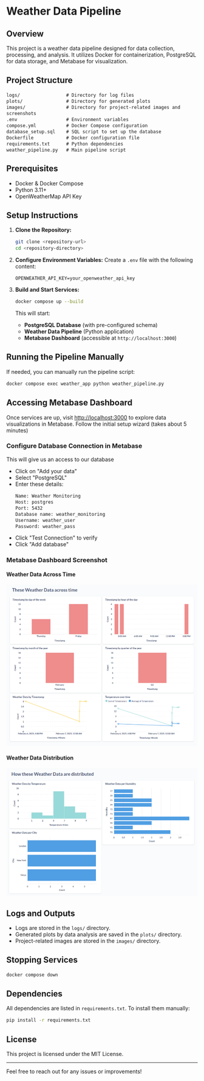 # Weather Data Pipeline

## Overview
This project is a weather data pipeline designed for data collection, processing, and analysis. It utilizes Docker for containerization, PostgreSQL for data storage, and Metabase for visualization.

## Project Structure
```
logs/                 # Directory for log files
plots/                # Directory for generated plots
images/               # Directory for project-related images and screenshots
.env                  # Environment variables
compose.yml           # Docker Compose configuration
database_setup.sql    # SQL script to set up the database
Dockerfile            # Docker configuration file
requirements.txt      # Python dependencies
weather_pipeline.py   # Main pipeline script
```

## Prerequisites
- Docker & Docker Compose
- Python 3.11+
- OpenWeatherMap API Key

## Setup Instructions

1. **Clone the Repository:**
   ```bash
   git clone <repository-url>
   cd <repository-directory>
   ```

2. **Configure Environment Variables:**
   Create a `.env` file with the following content:
   ```env
   OPENWEATHER_API_KEY=your_openweather_api_key
   ```

3. **Build and Start Services:**
   ```bash
   docker compose up --build
   ```
   This will start:
   - **PostgreSQL Database** (with pre-configured schema)
   - **Weather Data Pipeline** (Python application)
   - **Metabase Dashboard** (accessible at `http://localhost:3000`)

## Running the Pipeline Manually
If needed, you can manually run the pipeline script:
```bash
docker compose exec weather_app python weather_pipeline.py
```

## Accessing Metabase Dashboard
Once services are up, visit [http://localhost:3000](http://localhost:3000) to explore data visualizations in Metabase. Follow the initial setup wizard (takes about 5 minutes)

### Configure Database Connection in Metabase
This will give us an access to our database
- Click on "Add your data"
- Select "PostgreSQL"
- Enter these details:
  ```
  Name: Weather Monitoring
  Host: postgres
  Port: 5432
  Database name: weather_monitoring
  Username: weather_user
  Password: weather_pass
  ```
- Click "Test Connection" to verify
- Click "Add database"


### Metabase Dashboard Screenshot

#### Weather Data Across Time
![Weather Data Across Time](images/weather-data-accross-time.png)

#### Weather Data Distribution
![Weather Data Distribution](images/weather-data-distribution.png)

## Logs and Outputs
- Logs are stored in the `logs/` directory.
- Generated plots by data analysis are saved in the `plots/` directory.
- Project-related images are stored in the `images/` directory.

## Stopping Services
```bash
docker compose down
```

## Dependencies
All dependencies are listed in `requirements.txt`. To install them manually:
```bash
pip install -r requirements.txt
```

## License
This project is licensed under the MIT License.

---
Feel free to reach out for any issues or improvements!

